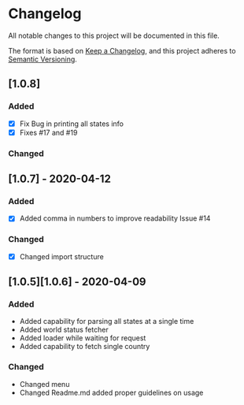 # Changelog

All notable changes to this project will be documented in this file.

The format is based on [Keep a Changelog](https://keepachangelog.com/en/1.0.0/),
and this project adheres to [Semantic Versioning](https://semver.org/spec/v2.0.0.html).

## [1.0.8]

### Added
- [x] Fix Bug in printing all states info
- [x] Fixes #17 and #19

### Changed

## [1.0.7] -  2020-04-12

### Added
- [x] Added comma in numbers to improve readability Issue #14
### Changed
- [x] Changed import structure

## [1.0.5][1.0.6] - 2020-04-09

### Added
- Added capability for parsing all states at a single time
- Added world status fetcher
- Added loader while waiting for request
- Added capability to fetch single country
### Changed
- Changed menu
- Changed Readme.md added proper guidelines on usage
